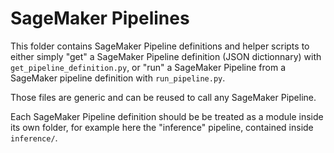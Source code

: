# SageMaker Pipelines

This folder contains SageMaker Pipeline definitions and helper scripts to either simply "get" a SageMaker Pipeline definition (JSON dictionnary) with `get_pipeline_definition.py`, or "run" a SageMaker Pipeline from a SageMaker pipeline definition with `run_pipeline.py`.

Those files are generic and can be reused to call any SageMaker Pipeline.

Each SageMaker Pipeline definition should be be treated as a module inside its own folder, for example here the "inference" pipeline, contained inside `inference/`.
